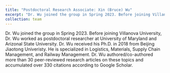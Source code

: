 ```yaml
---
title: "Postdoctoral Research Associate: Xin (Bruce) Wu"
excerpt: "Dr. Wu joined the group in Spring 2023. Before joining Villanova University, Dr. Wu worked as postdoctoral researcher at University of Maryland and Arizonal State University. Dr. Wu received his Ph.D. in 2018 from Beijing Jiaotong Univeristy. He is specialized in Logistics, Materials, Supply Chain Management, and Railway Management. Dr. Wu authored/co-authored more than 30 peer-reviewed research articles on these topics and accumulated over 330 citations according to Google Scholar."
collection: team
---
```


Dr. Wu joined the group in Spring 2023. Before joining Villanova University, Dr. Wu worked as postdoctoral researcher at University of Maryland and Arizonal State University. Dr. Wu received his Ph.D. in 2018 from Beijing Jiaotong Univeristy. He is specialized in Logistics, Materials, Supply Chain Management, and Railway Management. Dr. Wu authored/co-authored more than 30 peer-reviewed research articles on these topics and accumulated over 330 citations according to Google Scholar.
